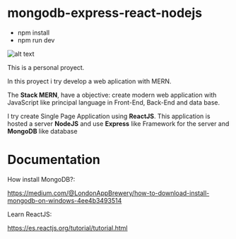 # mongodb-express-react-nodejs

- npm install
- npm run dev

![alt text](https://i.ytimg.com/vi/DqpL5UtJHus/maxresdefault.jpg)

This is a personal proyect.

In this proyect i try develop a web aplication with MERN.

The **Stack MERN**, have a objective: create modern web application with JavaScript like principal language in Front-End, Back-End and data base.

I try create Single Page Application using **ReactJS**.
This application is hosted a server **NodeJS** and use **Express** like Framework for the server and **MongoDB** like database


# Documentation

How install MongoDB?:

https://medium.com/@LondonAppBrewery/how-to-download-install-mongodb-on-windows-4ee4b3493514

Learn ReactJS:

https://es.reactjs.org/tutorial/tutorial.html
